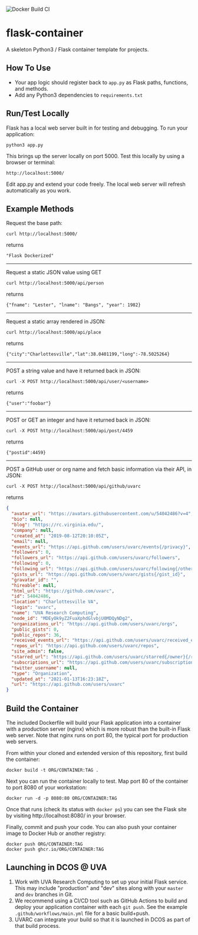 ![Docker Build CI](https://github.com/uvarc/flask-container/workflows/Docker%20Build%20CI/badge.svg)

# flask-container

A skeleton Python3 / Flask container template for projects.

## How To Use

- Your app logic should register back to `app.py` as Flask paths, functions, and methods.
- Add any Python3 dependencies to `requirements.txt`

## Run/Test Locally

Flask has a local web server built in for testing and debugging. To run your application:

    python3 app.py

This brings up the server locally on port 5000. Test this locally by using a browser or terminal:

    http://localhost:5000/

Edit app.py and extend your code freely. The local web server will refresh automatically as you work.

## Example Methods 

Request the base path:

    curl http://localhost:5000/

returns

    "Flask Dockerized"

-----

Request a static JSON value using GET

    curl http://localhost:5000/api/person

returns

    {"fname": "Lester", "lname": "Bangs", "year": 1982}

-----

Request a static array rendered in JSON:

    curl http://localhost:5000/api/place

returns

    {"city":"Charlottesville","lat":38.0401199,"long":-78.5025264}

-----

POST a string value and have it returned back in JSON:

    curl -X POST http://localhost:5000/api/user/<username>

returns

    {"user":"foobar"}


-----

POST or GET an integer and have it returned back in JSON:

    curl -X POST http://localhost:5000/api/post/4459

returns

    {"postid":4459}

-----

POST a GitHub user or org name and fetch basic information via their API, in JSON:

    curl -X POST http://localhost:5000/api/github/uvarc

returns

```json
{
  "avatar_url": "https://avatars.githubusercontent.com/u/54042486?v=4", 
  "bio": null, 
  "blog": "https://rc.virginia.edu/", 
  "company": null, 
  "created_at": "2019-08-12T20:10:05Z", 
  "email": null, 
  "events_url": "https://api.github.com/users/uvarc/events{/privacy}", 
  "followers": 0, 
  "followers_url": "https://api.github.com/users/uvarc/followers", 
  "following": 0, 
  "following_url": "https://api.github.com/users/uvarc/following{/other_user}", 
  "gists_url": "https://api.github.com/users/uvarc/gists{/gist_id}", 
  "gravatar_id": "", 
  "hireable": null, 
  "html_url": "https://github.com/uvarc", 
  "id": 54042486, 
  "location": "Charlottesville VA", 
  "login": "uvarc", 
  "name": "UVA Research Computing", 
  "node_id": "MDEyOk9yZ2FuaXphdGlvbjU0MDQyNDg2", 
  "organizations_url": "https://api.github.com/users/uvarc/orgs", 
  "public_gists": 0, 
  "public_repos": 36, 
  "received_events_url": "https://api.github.com/users/uvarc/received_events", 
  "repos_url": "https://api.github.com/users/uvarc/repos", 
  "site_admin": false, 
  "starred_url": "https://api.github.com/users/uvarc/starred{/owner}{/repo}", 
  "subscriptions_url": "https://api.github.com/users/uvarc/subscriptions", 
  "twitter_username": null, 
  "type": "Organization", 
  "updated_at": "2021-01-13T16:23:18Z", 
  "url": "https://api.github.com/users/uvarc"
}
```


## Build the Container

The included Dockerfile will build your Flask application into a container with a production server (nginx)
which is more robust than the built-in Flask web server. Note that nginx runs on port 80, the typical port
for production web servers.

From within your cloned and extended version of this repository, first build the container:

```
docker build -t ORG/CONTAINER:TAG .
```

Next you can run the container locally to test. Map port 80 of the container to port 8080 of your workstation:

```
docker run -d -p 8080:80 ORG/CONTAINER:TAG
```

Once that runs (check its status with `docker ps`) you can see the Flask site by visiting http://localhost:8080/ in your browser.

Finally, commit and push your code. You can also push your container image to Docker Hub or another registry:

```
docker push ORG/CONTAINER:TAG
docker push ghcr.io/ORG/CONTAINER:TAG
```

## Launching in DCOS @ UVA

1. Work with UVA Research Computing to set up your initial Flask service. This may include "production" and "dev" sites along with your `master` and `dev` branches in Git.
2. We recommend using a CI/CD tool such as GitHub Actions to build and deploy your application container with each `git push`. See the example `.github/workflows/main.yml` file for a basic build+push.
3. UVARC can integrate your build so that it is launched in DCOS as part of that build process.
